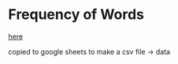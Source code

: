 # Frequency of Words

[here](https://github.com/hermitdave/FrequencyWords/tree/master/content)

copied to google sheets to make a csv file -> data
